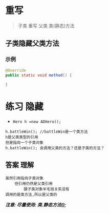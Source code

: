 # 重写
> 子类 重写 父类 类(静态)方法

## 子类隐藏父类方法

### 示例

```java
@Override
public static void method() {
	
}
```

# 练习 隐藏

* ```Hero h =new ADHero();```

```text
h.battleWin(); //battleWin是一个类方法
h是父类类型的引用
但是指向一个子类对象
h.battleWin(); 会调用父类的方法？还是子类的方法？ 
```

## 答案 理解

```text
虽然引用指向子类对象
	但引用仍然是父类引用
		跟子类对象半毛钱关系没有
调用的是类方法,所以是父类的
```

***注意: 尽量使用:  类.静态方法();***